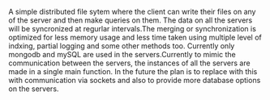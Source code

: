 A simple distributed file sytem where the client can write their files on any of the server and then make queries on them. The data on all the servers will be syncronized at regurlar intervals.The merging or synchronization is optimized for less memory usage and less time taken using multiple level of indxing, partial logging and some other methods too. Currently only mongodb and mySQL are used in the servers.Currently to mimic the communication between the servers, the instances of all the servers are made in a single main function. In the future the plan is to replace with this with communication via sockets and also to provide more database options on the servers.
